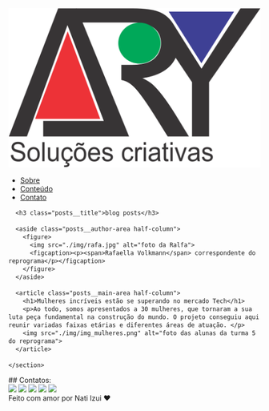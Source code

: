 <!DOCTYPE html>
<html lang="en">
<head>
  <meta charset="UTF-8">
  <meta name="viewport" content="width=device-width, initial-scale=1.0">
  <meta http-equiv="X-UA-Compatible" content="ie=edge">
  <link href="https://fonts.googleapis.com/css?family=Open+Sans" rel="stylesheet">
  <link rel="stylesheet" href="css/style.css">
</head>
<body>
  
  <nav class="navbar">
    <div class="navbar__box">
      <img class="navbar__logo" src="./img/logo.svg" alt="logo">
      <ul class="navbar__nav">
        <li><a href="#">Sobre</a></li>
        <li><a href="#">Conteúdo</a></li>
        <li><a href="#">Contato</a></li>
      </ul>
    </div>
  </nav>

  <main>
    <section class="posts">

      <h3 class="posts__title">blog posts</h3>

      <aside class="posts__author-area half-column">
        <figure>
          <img src="./img/rafa.jpg" alt="foto da Ralfa">
          <figcaption><p><span>Rafaella Volkmann</span> correspondente do reprograma</p></figcaption>
        </figure>
      </aside>

      <article class="posts__main-area half-column">
        <h1>Mulheres incríveis estão se superando no mercado Tech</h1>
        <p>Ao todo, somos apresentados a 30 mulheres, que tornaram a sua luta peça fundamental na construção do mundo. O projeto conseguiu aqui reunir variadas faixas etárias e diferentes áreas de atuação. </p>
        <img src="./img/img_mulheres.png" alt="foto das alunas da turma 5 do reprograma">
      </article> 

    </section>
  </main>
## Contatos:

<div>
<a href="https://www.youtube.com/seu-canal-youtube-aqui" target="_blank"><img loading="lazy" src="https://img.shields.io/badge/YouTube-FF0000?style=for-the-badge&logo=youtube&logoColor=white" target="_blank"></a>
<a href="https://instagram.com/seu-usuário-instagram-aqui" target="_blank"><img loading="lazy" src="https://img.shields.io/badge/-Instagram-%23E4405F?style=for-the-badge&logo=instagram&logoColor=white" target="_blank"></a>
<a href="https://www.twitch.tv/seu-usuário-aqui" target="_blank"><img loading="lazy" src="https://img.shields.io/badge/Twitch-9146FF?style=for-the-badge&logo=twitch&logoColor=white" target="_blank"></a>
<a href = "mailto:contato@seu-usuário-aqui"><img loading="lazy" src="https://img.shields.io/badge/Gmail-D14836?style=for-the-badge&logo=gmail&logoColor=white" target="_blank"></a>
<a href="https://www.linkedin.com/in/seu-usuário-linkedln-aqui" target="_blank"><img loading="lazy" src="https://img.shields.io/badge/-LinkedIn-%230077B5?style=for-the-badge&logo=linkedin&logoColor=white" target="_blank"></a>   
</div>
  <footer>
    Feito com amor por Nati Izui ♥    
  </footer>

</body>
</html>
